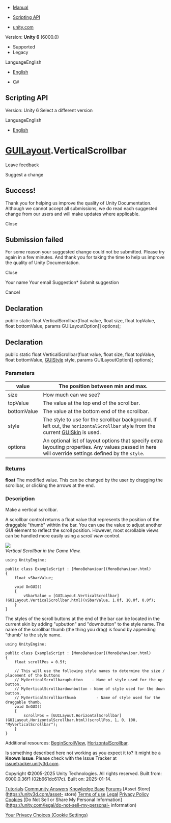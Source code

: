 [ ]()

  * [Manual](../Manual/index.html)
  * [Scripting API](../ScriptReference/index.html)

  * [unity.com](https://unity.com/)

Version: **Unity 6** (6000.0)

  * Supported
  * Legacy

LanguageEnglish

  * [English]()

  * C#

[ ](https://docs.unity3d.com)

## Scripting API

Version: Unity 6 Select a different version

LanguageEnglish

  * [English]()

#  [GUILayout](GUILayout.html).VerticalScrollbar

Leave feedback

Suggest a change

## Success!

Thank you for helping us improve the quality of Unity Documentation. Although
we cannot accept all submissions, we do read each suggested change from our
users and will make updates where applicable.

Close

## Submission failed

For some reason your suggested change could not be submitted. Please <a>try
again</a> in a few minutes. And thank you for taking the time to help us
improve the quality of Unity Documentation.

Close

Your name Your email Suggestion* Submit suggestion

Cancel

[ ]()

## Declaration

public static float VerticalScrollbar(float value, float size, float topValue,
float bottomValue, params GUILayoutOption[] options);

## Declaration

public static float VerticalScrollbar(float value, float size, float topValue,
float bottomValue, [GUIStyle](GUIStyle.html) style, params GUILayoutOption[]
options);

### Parameters

value | The position between min and max.  
---|---  
size | How much can we see?  
topValue | The value at the top end of the scrollbar.  
bottomValue | The value at the bottom end of the scrollbar.  
style | The style to use for the scrollbar background. If left out, the `horizontalScrollbar` style from the current [GUISkin](GUISkin.html) is used.  
options | An optional list of layout options that specify extra layouting properties. Any values passed in here will override settings defined by the `style`.  
  
### Returns

**float** The modified value. This can be changed by the user by dragging the
scrollbar, or clicking the arrows at the end.

### Description

Make a vertical scrollbar.

A scrollbar control returns a float value that represents the position of the
draggable "thumb" withtin the bar. You can use the value to adjust another GUI
element to reflect the scroll position. However, most scrollable views can be
handled more easily using a _scroll view_ control.  
  
![](../StaticFiles/ScriptRefImages/GUILayoutVerticalScrollBar.png)  
_Vertical Scrollbar in the Game View._

    
    
    using UnityEngine;  
      
    public class ExampleScript : [MonoBehaviour](MonoBehaviour.html)
    {
        float vSbarValue;  
      
        void OnGUI()
        {
            vSbarValue = [GUILayout.VerticalScrollbar](GUILayout.VerticalScrollbar.html)(vSbarValue, 1.0f, 10.0f, 0.0f);
        }
    }
    

The styles of the scroll buttons at the end of the bar can be located in the
current skin by adding "upbutton" and "downbutton" to the style name. The name
of the scrollbar thumb (the thing you drag) is found by appending "thumb" to
the style name.

    
    
    using UnityEngine;  
      
    public class ExampleScript : [MonoBehaviour](MonoBehaviour.html)
    {
        float scrollPos = 0.5f;  
      
        // This will use the following style names to determine the size / placement of the buttons
        // MyVerticalScrollbarupbutton    - Name of style used for the up button.
        // MyVerticalScrollbardownbutton - Name of style used for the down button.
        // MyVerticalScrollbarthumb         - Name of style used for the draggable thumb.
        void OnGUI()
        {
            scrollPos = [GUILayout.HorizontalScrollbar](GUILayout.HorizontalScrollbar.html)(scrollPos, 1, 0, 100, "MyVerticalScrollbar");
        }
    }
    

Additional resources: [BeginScrollView](GUILayout.BeginScrollView.html),
[HorizontalScrollbar](GUILayout.HorizontalScrollbar.html).

Is something described here not working as you expect it to? It might be a
**Known Issue**. Please check with the Issue Tracker at
[issuetracker.unity3d.com](https://issuetracker.unity3d.com).

Copyright ©2005-2025 Unity Technologies. All rights reserved. Built from:
6000.0.36f1 (02b661dc617c). Built on: 2025-01-14.

[Tutorials](https://unity3d.com/learn) [Community
Answers](https://answers.unity3d.com) [Knowledge
Base](https://support.unity3d.com/hc/en-us)
[Forums](https://forum.unity3d.com) [Asset Store](https://unity3d.com/asset-
store) [Terms of use](https://docs.unity3d.com/Manual/TermsOfUse.html)
[Legal](https://unity.com/legal) [Privacy
Policy](https://unity.com/legal/privacy-policy)
[Cookies](https://unity.com/legal/cookie-policy) [Do Not Sell or Share My
Personal Information](https://unity.com/legal/do-not-sell-my-personal-
information)

[Your Privacy Choices (Cookie Settings)](javascript:void\(0\);)

